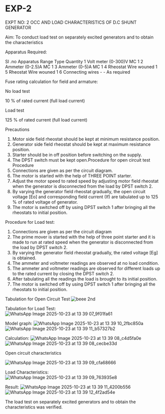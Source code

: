 # EXP-2
EXPT NO: 2 OCC AND LOAD CHARACTERISTICS OF D.C SHUNT GENERATOR

Aim:
To conduct load test on separately excited generators and to obtain the characteristics

Apparatus Required:

Sl .no	Apparatus	Range	Type	Quantity
1	Volt meter	(0-300)V	MC	1
2	Ammeter	(0-2.5)A	MC	1
3	Ammeter	(0-5)A	MC	1
4	Rheostat		Wire wouned	1
5	Rheostat		Wire wouned	1
6	Connecting wires	-	-	As required

Fuse rating calculation for field and armature:

No load test

10 % of rated current (full load current)

Load test

125 % of rated current (full load current)

Precautions

1.   Motor side field rheostat should be kept at minimum resistance position.
2.   Generator side field rheostat should be kept at maximum resistance position.
3.   Starter should be in off position before switching on the supply.
4.   The DPST switch must be kept open.Procedure for open circuit test
Procedure
1.   Connections are given as per the circuit diagram.
2.   The motor is started with the help of THREE POINT starter.
3.   Adjust the motor speed to rated speed by adjusting motor field rheostat when the generator is disconnected from the load by DPST switch 2.
4.   By  varying  the  generator  field  rheostat  gradually,  the  open  circuit  voltage  [Eo]  and corresponding field current (If) are tabulated up to 125 % of rated voltage of generator.
5.   The motor is switched off by using DPST switch 1 after bringing all the rheostats to initial position.

Procedure for Load test:

1.   Connections are given as per the circuit diagram
2.   The prime mover is started with the help of three point starter and it is made to run at rated speed when the generator is disconnected from the load by DPST switch 2.
3.   By varying the generator field rheostat gradually, the rated voltage [Eg] is obtained.
4.   The ammeter and voltmeter readings are observed at no load condition.
5.   The ammeter and voltmeter readings are observed for different loads up to the rated current by closing the DPST switch 2.
6.   After tabulating all the readings the load is brought to its initial position.
7.   The motor is switched off by using DPST switch 1 after bringing all the rheostats to initial position.

Tabulation for Open Circuit Test
![beee 2nd](https://github.com/user-attachments/assets/0fcc3ba7-74fb-47de-93c5-8b3d33955140)

Tabulation for Load Test:
![WhatsApp Image 2025-10-23 at 13 39 07_9f01fa61](https://github.com/user-attachments/assets/b18e4198-7b6e-498a-a4bc-ba6d9739e4d8)

Model graph:
![WhatsApp Image 2025-10-23 at 13 39 10_2fbc850a](https://github.com/user-attachments/assets/cb93d3be-9fdf-46f9-8272-2efeb759868a)
![WhatsApp Image 2025-10-23 at 13 39 11_b57327b2](https://github.com/user-attachments/assets/a4a48746-5a80-4474-95e0-08691d909a2c)


Calculation: 
![WhatsApp Image 2025-10-23 at 13 39 08_c4d5fa0e](https://github.com/user-attachments/assets/0f614fe4-b405-43c5-b0e5-d9db2252b6d4)
![WhatsApp Image 2025-10-23 at 13 39 08_cecbe33d](https://github.com/user-attachments/assets/347b6410-1979-4a53-b625-411ad0c34f47)



Open circuit characteristics

  ![WhatsApp Image 2025-10-23 at 13 39 09_cfa68666](https://github.com/user-attachments/assets/1907eb35-1014-441e-979b-6ea721fd34e3)

Load Characteristics:
 ![WhatsApp Image 2025-10-23 at 13 39 09_763935e8](https://github.com/user-attachments/assets/361b5303-ff8b-4d9b-9ed2-8d6bb1754fe3)

Result:
![WhatsApp Image 2025-10-23 at 13 39 11_4200b556](https://github.com/user-attachments/assets/861c2c12-abba-4aba-a7be-5dbb0ed88341)
![WhatsApp Image 2025-10-23 at 13 39 12_4f2ad54e](https://github.com/user-attachments/assets/2323f5e6-965b-48cf-b890-2d2604828413)


The load test on separately excited generators and to obtain the characteristics was verified.
